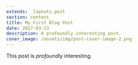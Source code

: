 ```yaml
---
extends: _layouts.post
section: content
title: My First Blog Post
date: 2017-03-23
description: A profoundly interesting post.
cover_image: /assets/img/post-cover-image-2.png
---
```


This post is *profoundly* interesting.
